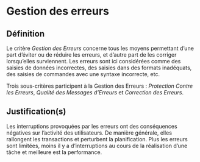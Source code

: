 # Gestion des erreurs

## Définition

Le critère *Gestion des Erreurs* concerne tous les moyens permettant d’une part d’éviter ou de réduire les erreurs, et d’autre part de les corriger lorsqu’elles surviennent. Les erreurs sont ici considérées comme des saisies de données incorrectes, des saisies dans des formats inadéquats, des saisies de commandes avec une syntaxe incorrecte, etc.

Trois sous-critères participent à la Gestion des Erreurs : *Protection Contre les Erreurs*, *Qualité des Messages d’Erreurs* et *Correction des Erreurs*.

## Justification(s)

Les interruptions provoquées par les erreurs ont des conséquences négatives sur l’activité des utilisateurs. De manière générale, elles rallongent les transactions et perturbent la planification. Plus les erreurs sont limitées, moins il y a d’interruptions au cours de la réalisation d’une tâche et meilleure est la performance.